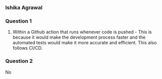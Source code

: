 ### Ishika Agrawal

### Question 1
1) Within a Github action that runs whenever code is pushed - This is because it would make the development process faster and the automated tests would make it more accurate and efficient. This also follows CI/CD.

### Question 2
No

